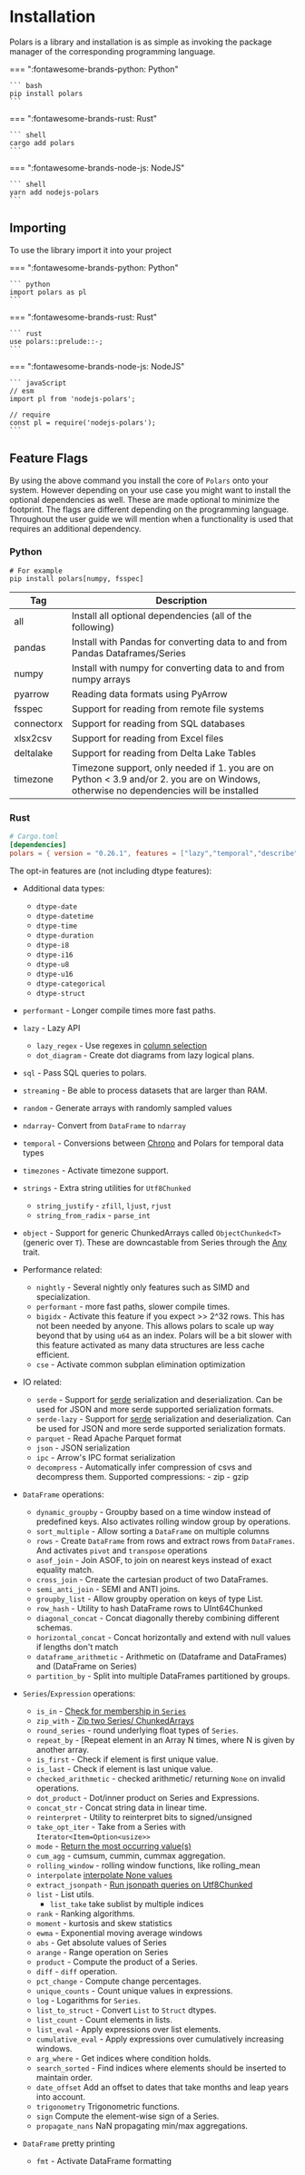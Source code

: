 # Installation

Polars is a library and installation is as simple as invoking the package manager of the corresponding programming language.

=== ":fontawesome-brands-python: Python"

    ``` bash
    pip install polars
    ```

=== ":fontawesome-brands-rust: Rust"

    ``` shell
    cargo add polars
    ```
=== ":fontawesome-brands-node-js: NodeJS"

    ``` shell
    yarn add nodejs-polars
    ```

## Importing

To use the library import it into your project


=== ":fontawesome-brands-python: Python"

    ``` python
    import polars as pl
    ```

=== ":fontawesome-brands-rust: Rust"

    ``` rust
    use polars::prelude::-;
    ```
=== ":fontawesome-brands-node-js: NodeJS"

    ``` javaScript
    // esm
    import pl from 'nodejs-polars';

    // require
    const pl = require('nodejs-polars'); 
    ```


## Feature Flags

By using the above command you install the core of `Polars` onto your system. However depending on your use case you might want to install the optional dependencies as well. These are made optional to minimize the footprint. The flags are different depending on the programming language. Throughout the user guide we will mention when a functionality is used that requires an additional dependency.

### Python

``` text
# For example
pip install polars[numpy, fsspec]
```

| Tag        | Description                                                                                                                           |
| ---------- | ------------------------------------------------------------------------------------------------------------------------------------- |
| all        | Install all optional dependencies (all of the following)                                                                              |
| pandas     | Install with Pandas for converting data to and from Pandas Dataframes/Series                                                          |
| numpy      | Install with numpy for converting data to and from numpy arrays                                                                       |
| pyarrow    | Reading data formats using PyArrow                                                                                                    |
| fsspec     | Support for reading from remote file systems                                                                                          |
| connectorx | Support for reading from SQL databases                                                                                                |
| xlsx2csv   | Support for reading from Excel files                                                                                                  |
| deltalake  | Support for reading from Delta Lake Tables                                                                                            |
| timezone   | Timezone support, only needed if 1. you are on Python < 3.9 and/or 2. you are on Windows, otherwise no dependencies will be installed |

### Rust

``` toml
# Cargo.toml
[dependencies]
polars = { version = "0.26.1", features = ["lazy","temporal","describe","json","parquet","dtype-datetime"]}
```
 The opt-in features are (not including dtype features):

 - Additional data types:
    - `dtype-date`
    - `dtype-datetime`
    - `dtype-time`
    - `dtype-duration`
    - `dtype-i8`
    - `dtype-i16`
    - `dtype-u8`
    - `dtype-u16`
    - `dtype-categorical`
    - `dtype-struct`
 - `performant` - Longer compile times more fast paths.
 - `lazy` - Lazy API
     - `lazy_regex` - Use regexes in [column selection](crate::lazy::dsl::col)
     - `dot_diagram` - Create dot diagrams from lazy logical plans.
 - `sql` - Pass SQL queries to polars.
 - `streaming` - Be able to process datasets that are larger than RAM.
 - `random` - Generate arrays with randomly sampled values
 - `ndarray`- Convert from `DataFrame` to `ndarray`
 - `temporal` - Conversions between [Chrono](https://docs.rs/chrono/) and Polars for temporal data types
 - `timezones` - Activate timezone support.
 - `strings` - Extra string utilities for `Utf8Chunked`
     - `string_justify` - `zfill`, `ljust`, `rjust`
     - `string_from_radix` - `parse_int`
 - `object` - Support for generic ChunkedArrays called `ObjectChunked<T>` (generic over `T`).
              These are downcastable from Series through the [Any](https://doc.rust-lang.org/std/any/index.html) trait.
 - Performance related:
     - `nightly` - Several nightly only features such as SIMD and specialization.
     - `performant` - more fast paths, slower compile times.
     - `bigidx` - Activate this feature if you expect >> 2^32 rows. This has not been needed by anyone.
                  This allows polars to scale up way beyond that by using `u64` as an index.
                  Polars will be a bit slower with this feature activated as many data structures
                  are less cache efficient.
     - `cse` - Activate common subplan elimination optimization
 - IO related:
    <!-- markdown-link-check-disable -->
     - `serde` - Support for [serde](https://crates.io/crates/serde) serialization and deserialization.
                 Can be used for JSON and more serde supported serialization formats.
     - `serde-lazy` - Support for [serde](https://crates.io/crates/serde) serialization and deserialization.
                 Can be used for JSON and more serde supported serialization formats.
    <!-- markdown-link-check-enable -->
     - `parquet` - Read Apache Parquet format
     - `json` - JSON serialization
     - `ipc` - Arrow's IPC format serialization
     - `decompress` - Automatically infer compression of csvs and decompress them.
                      Supported compressions:
                         - zip
                         - gzip

 - `DataFrame` operations:
     - `dynamic_groupby` - Groupby based on a time window instead of predefined keys.
                           Also activates rolling window group by operations.
     - `sort_multiple` - Allow sorting a `DataFrame` on multiple columns
     - `rows` - Create `DataFrame` from rows and extract rows from `DataFrames`.
                And activates `pivot` and `transpose` operations
     - `asof_join` - Join ASOF, to join on nearest keys instead of exact equality match.
     - `cross_join` - Create the cartesian product of two DataFrames.
     - `semi_anti_join` - SEMI and ANTI joins.
     - `groupby_list` - Allow groupby operation on keys of type List.
     - `row_hash` - Utility to hash DataFrame rows to UInt64Chunked
     - `diagonal_concat` - Concat diagonally thereby combining different schemas.
     - `horizontal_concat` - Concat horizontally and extend with null values if lengths don't match
     - `dataframe_arithmetic` - Arithmetic on (Dataframe and DataFrames) and (DataFrame on Series)
     - `partition_by` - Split into multiple DataFrames partitioned by groups.
 - `Series`/`Expression` operations:
     - `is_in` - [Check for membership in `Series`](crate::chunked_array::ops::IsIn)
     - `zip_with` - [Zip two Series/ ChunkedArrays](crate::chunked_array::ops::ChunkZip)
     - `round_series` - round underlying float types of `Series`.
     - `repeat_by` - [Repeat element in an Array N times, where N is given by another array.
     - `is_first` - Check if element is first unique value.
     - `is_last` - Check if element is last unique value.
     - `checked_arithmetic` - checked arithmetic/ returning `None` on invalid operations.
     - `dot_product` - Dot/inner product on Series and Expressions.
     - `concat_str` - Concat string data in linear time.
     - `reinterpret` - Utility to reinterpret bits to signed/unsigned
     - `take_opt_iter` - Take from a Series with `Iterator<Item=Option<usize>>`
     - `mode` - [Return the most occurring value(s)](crate::chunked_array::ops::ChunkUnique::mode)
     - `cum_agg` - cumsum, cummin, cummax aggregation.
     - `rolling_window` - rolling window functions, like rolling_mean
     - `interpolate` [interpolate None values](crate::chunked_array::ops::Interpolate)
     - `extract_jsonpath` - [Run jsonpath queries on Utf8Chunked](https://goessner.net/articles/JsonPath/)
     - `list` - List utils.
         - `list_take` take sublist by multiple indices
     - `rank` - Ranking algorithms.
     - `moment` - kurtosis and skew statistics
     - `ewma` - Exponential moving average windows
     - `abs` - Get absolute values of Series
     - `arange` - Range operation on Series
     - `product` - Compute the product of a Series.
     - `diff` - `diff` operation.
     - `pct_change` - Compute change percentages.
     - `unique_counts` - Count unique values in expressions.
     - `log` - Logarithms for `Series`.
     - `list_to_struct` - Convert `List` to `Struct` dtypes.
     - `list_count` - Count elements in lists.
     - `list_eval` - Apply expressions over list elements.
     - `cumulative_eval` - Apply expressions over cumulatively increasing windows.
     - `arg_where` - Get indices where condition holds.
     - `search_sorted` - Find indices where elements should be inserted to maintain order.
     - `date_offset` Add an offset to dates that take months and leap years into account.
     - `trigonometry` Trigonometric functions.
     - `sign` Compute the element-wise sign of a Series.
     - `propagate_nans` NaN propagating min/max aggregations.
 - `DataFrame` pretty printing
     - `fmt` - Activate DataFrame formatting